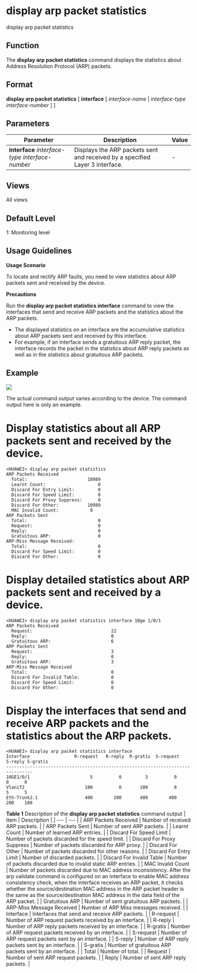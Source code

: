 display arp packet statistics
=============================

display arp packet statistics

Function
--------



The **display arp packet statistics** command displays the statistics about Address Resolution Protocol (ARP) packets.




Format
------

**display arp packet statistics** [ **interface** [ *interface-name* | *interface-type* *interface-number* ] ]


Parameters
----------

| Parameter | Description | Value |
| --- | --- | --- |
| **interface** *interface-type* *interface-number* | Displays the ARP packets sent and received by a specified Layer 3 interface. | - |



Views
-----

All views


Default Level
-------------

1: Monitoring level


Usage Guidelines
----------------

**Usage Scenario**



To locate and rectify ARP faults, you need to view statistics about ARP packets sent and received by the device.



**Precautions**

Run the **display arp packet statistics interface** command to view the interfaces that send and receive ARP packets and the statistics about the ARP packets.

* The displayed statistics on an interface are the accumulative statistics about ARP packets sent and received by this interface.
* For example, if an interface sends a gratuitous ARP reply packet, the interface records the packet in the statistics about ARP reply packets as well as in the statistics about gratuitous ARP packets.


Example
-------

![](../public_sys-resources/note_3.0-en-us.png) 

The actual command output varies according to the device. The command output here is only an example.


# Display statistics about all ARP packets sent and received by the device.
```
<HUAWEI> display arp packet statistics
ARP Packets Received
  Total:                       10989
  Learnt Count:                    0
  Discard For Entry Limit:         0
  Discard For Speed Limit:         0
  Discard For Proxy Suppress:      0
  Discard For Other:           10989
  MAC Invalid Count:            0
ARP Packets Sent 
  Total:                           0
  Request:                         0
  Reply:                           0
  Gratuitous ARP:                  0
ARP-Miss Message Received:  
  Total:                           0
  Discard For Speed Limit:         0
  Discard For Other:               0

```

# Display detailed statistics about ARP packets sent and received by a device.
```
<HUAWEI> display arp packet statistics interface 10ge 1/0/1
ARP Packets Received     
  Request:                              22  
  Reply:                                0   
  Gratuitous ARP:                       6   
ARP Packets Sent     
  Request:                              3  
  Reply:                                0  
  Gratuitous ARP:                       3  
ARP-Miss Message Received   
  Total:                                0    
  Discard For Invalid Table:            0  
  Discard For Speed Limit:              0  
  Discard For Other:                    0

```

# Display the interfaces that send and receive ARP packets and the statistics about the ARP packets.
```
<HUAWEI> display arp packet statistics interface
Interface                 R-request   R-reply  R-gratis  S-request   S-reply S-gratis
--------------------------------------------------------------------------------
10GE1/0/1                       5          0         3          0          0      0
Vlanif2                       100          0       100          0          5      5
Eth-Trunk2.1                  400        200       400        400        200    100

```

**Table 1** Description of the **display arp packet statistics** command output
| Item | Description |
| --- | --- |
| ARP Packets Received | Number of received ARP packets. |
| ARP Packets Sent | Number of sent ARP packets. |
| Learnt Count | Number of learned ARP entries. |
| Discard For Speed Limit | Number of packets discarded for the speed limit. |
| Discard For Proxy Suppress | Number of packets discarded for ARP proxy. |
| Discard For Other | Number of packets discarded for other reasons. |
| Discard For Entry Limit | Number of discarded packets. |
| Discard For Invalid Table | Number of packets discarded due to invalid static ARP entries. |
| MAC Invalid Count | Number of packets discarded due to MAC address inconsistency.  After the arp validate command is configured on an interface to enable MAC address consistency check, when the interface receives an ARP packet, it checks whether the source/destination MAC address in the ARP packet header is the same as the source/destination MAC address in the data field of the ARP packet. |
| Gratuitous ARP | Number of sent gratuitous ARP packets. |
| ARP-Miss Message Received | Number of ARP Miss messages received. |
| Interface | Interfaces that send and receive ARP packets. |
| R-request | Number of ARP request packets received by an interface. |
| R-reply | Number of ARP reply packets received by an interface. |
| R-gratis | Number of ARP request packets received by an interface. |
| S-request | Number of ARP request packets sent by an interface. |
| S-reply | Number of ARP reply packets sent by an interface. |
| S-gratis | Number of gratuitous ARP packets sent by an interface. |
| Total | Number of total. |
| Request | Number of sent ARP request packets. |
| Reply | Number of sent ARP reply packets. |